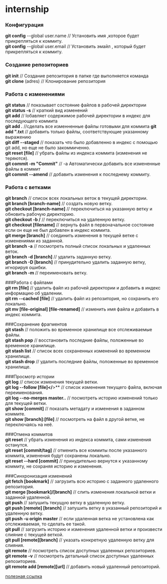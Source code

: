 # internship
### Конфигурация  
**git config** --global user.name  // Установить имя ,которое будет прикрепляться к коммиту.  
**git config** --global user.email // Установить эмайл , который будет прикрепляться к коммиту.  

### Создание репозиториев  
**git init** // Создание репозитория в папке где выполняется команда  
**git clone** (adres) // Клонирование репозитория  

### Работа с изменениями  
**git status** // показывает состояние файлов в рабочей директории  
**git status -s** // краткий вид изменений  
**git add** // lобавляет содержимое рабочей директории в индекс для последующего коммита  
**git add .** //сделать все изменненные файлы готовыми для коммита
**git add ".txt** // добавить только файлы, соответствующие указанному выражению  
**git diff --staged** // показать что было добавленно в индекс с помощью git add, но еще не было закоммиченно.  
**git reset [file]** // убрать файлы из индекса коммита (изменения не теряются).  
**git commit -m "Commit"** // -a  Автоматически добавить все измененные файлы в коммит  
**git commit --amend** // добавить изменения к последнему коммиту.  

### Работа с ветками  
**git branch** // список всех локальных веток в текущей директории.  
**git branch [branch-name]** // создать новую ветку.  
**git checkout [branch-name]** // переключиться на указанную ветку и обновить рабочую директорию.  
**git checkout -b <name> <remote>/<branch>** // переключиться на удаленную ветку.  
**git checkout [filename]** // вернуть файл в первоначальное состояние если он еще не был добавлен в индекс коммита.  
**git merge [branch]** // соединить изменения в текущей ветке с изменениями из заданной.  
**git branch -a** // посмотреть полный список локальных и удаленных веток.  
**git branch -d [branch]** // удалить заданную ветку.  
**git branch -D [branch]** // принудительно удалить заданную ветку, игнорируя ошибки.  
**git branch -m <oldname> <newname>** // переименовать ветку.  

###Работа с файлами      
**git rm [file]** // удалить файл из рабочей директории и добавить в индекс информацию об удалении.  
**git rm --cached [file]** // удалить файл из репозитория, но сохранить его локально.  
**git mv [file-original] [file-renamed]** // изменить имя файла и добавить в индекс коммита.  

###Сохранение фрагментов  
**git stash** //  положить во временное хранилище все отслеживаемые файлы.  
**git stash pop** // восстановить последние файлы, положенные во временное хранилище.  
**git stash list** // список всех сохраненных изменений во временном хранилище.  
**git stash drop** // удалить последние файлы, положенные во временное хранилище.  

###Просмотр истории  
**git log** // список изменения текущей ветки.  
**git log --follow [file]</**>** // список изменения текущего файла, включая переименования.  
**git log --no-merges master..** // посмотреть историю изменений только для текущей ветки.  
**git show [commit]** // показать метадату и изменения в заданном коммите.  
**git show [branch]:[file]** // посмотреть на файл в другой ветке, не переключаясь на неё.  

###Отмена коммитов  
**git reset** // убрать изменения из индекса коммита, сами изменения останутся.  
**git reset [commit/tag]** // отменить все коммиты после указанного коммита, изменения будут сохранены локально.  
**git reset --hard [commit]** // принудительно вернутся к указанному коммиту, не сохраняя историю и изменения.  

###Синхронизация изменений  
**git fetch [bookmark]** //  загрузить всю историю с заданного удаленного репозитория.  
**git merge [bookmark]/[branch]** // слить изменения локальной ветки и заданной удаленной.  
**git push** // запушить текущую ветку в удаленную ветку.  
**git push [remote] [branch]** // запушить ветку в указанный репозиторий и удаленную ветку.  
**git push -u origin master**  // если удаленная ветка не установлена как отслеживаемая, то сделать ее такой.  
**git pull** // загрузить историю и изменения удаленной ветки и произвести слияние с текущей веткой.  
**git pull [remote][branch]** // указать конкретную удаленную ветку для слияния.  
**git remote** // посмотреть список доступных удаленных репозиториев.  
**git remote -v** // посмотреть детальный список доступных удаленных репозиториев.  
**git remote add [remote][url]** // добавить новый удаленный репозиторий.  

[полезная ссылка](https://help.github.com/en/github/writing-on-github/basic-writing-and-formatting-syntax)
















































